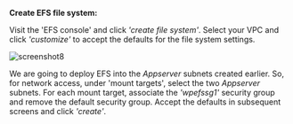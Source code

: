 ﻿**Create EFS file system:**

Visit the 'EFS console' and click *'create file system'*. Select your VPC and click *'customize'* to accept the defaults for the file system settings.

![screenshot8](./task3_images/create_EFS_FS_image31.png)

We are going to deploy EFS into the *Appserver* subnets created earlier. So, for network access, under 'mount targets', select the two *Appserver* subnets. For each mount target, associate the *'wpefssg1'* security group and remove the default security group. Accept the defaults in subsequent screens and click *'create'*.



